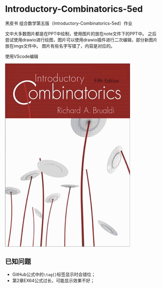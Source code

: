 # Introductory-Combinatorics-5ed

黑皮书 组合数学第五版（Introductory-Combinatorics-5ed）作业

文中大多数图片都是在PPT中绘制，使用图片的放在note文件下的PPT中。
之后尝试使用drawio进行绘图，图片可以使用drawio插件进行二次编辑，部分新图片放在imgs文件中。
图片有些名字写错了，内容是对应的。

使用VScode编辑

![组合数学第五版](imgs/introducotory-combinatorics-cover.png)

## 已知问题

- GitHub公式中的`\tag{}`标签显示时会错位；
- 第2章EX64公式过长，可能显示效果不好；
